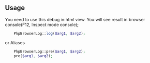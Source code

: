 ## Usage
You need to use this debug in html view.
You will see result in browser console(F12, Inspect mode console);
```php
    PhpBrowserLog::log($arg1, $arg2);
```

or Aliases
```php
    PhpBrowserLog::pre($arg1, $arg2);
    pre($arg1, $arg2);
```
